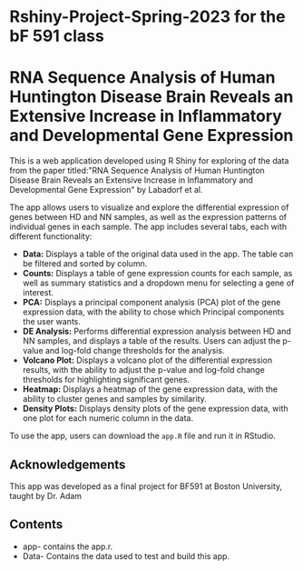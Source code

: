 # Rshiny-Project-Spring-2023 for the bF 591 class 
# RNA Sequence Analysis of Human Huntington Disease Brain Reveals an Extensive Increase in Inflammatory and Developmental Gene Expression

This is a web application developed using R Shiny for exploring of the data from the paper titled:"RNA Sequence Analysis of Human Huntington Disease Brain Reveals an Extensive Increase in Inflammatory and Developmental Gene Expression" by Labadorf et al.

The app allows users to visualize and explore the differential expression of genes between HD and NN samples, as well as the expression patterns of individual genes in each sample. The app includes several tabs, each with different functionality:

- **Data:** Displays a table of the original data used in the app. The table can be filtered and sorted by column.
- **Counts:** Displays a table of gene expression counts for each sample, as well as summary statistics and a dropdown menu for selecting a gene of interest.
- **PCA:** Displays a principal component analysis (PCA) plot of the gene expression data, with the ability to chose which Principal components the user wants.
- **DE Analysis:** Performs differential expression analysis between HD and NN samples, and displays a table of the results. Users can adjust the p-value and log-fold change thresholds for the analysis.
- **Volcano Plot:** Displays a volcano plot of the differential expression results, with the ability to adjust the p-value and log-fold change thresholds for highlighting significant genes.
- **Heatmap:** Displays a heatmap of the gene expression data, with the ability to cluster genes and samples by similarity.
- **Density Plots:** Displays density plots of the gene expression data, with one plot for each numeric column in the data.

To use the app, users can download the `app.R` file and run it in RStudio.

## Acknowledgements

This app was developed as a final project for BF591 at Boston University, taught by Dr. Adam

## Contents
- app- contains the app.r.
- Data- Contains the data used to test and build this app.
